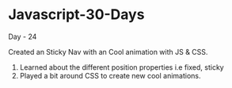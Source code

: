 # Javascript-30-Days

Day - 24

Created an Sticky Nav with an Cool animation with JS & CSS.

1. Learned about the different position properties i.e fixed, sticky
2. Played a bit around CSS to create new cool animations.
